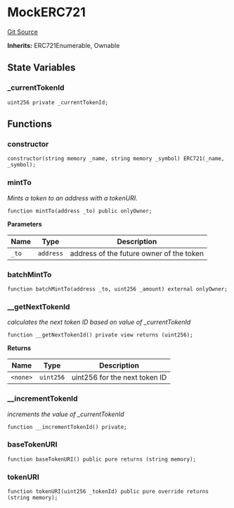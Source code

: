 # MockERC721
[Git Source](https://github.com/Mill1995/VABDAO/blob/6b2692eb00242bb9bb0e30b4b8c33940feb51fa0/contracts/mocks/MockERC721.sol)

**Inherits:**
ERC721Enumerable, Ownable


## State Variables
### _currentTokenId

```solidity
uint256 private _currentTokenId;
```


## Functions
### constructor


```solidity
constructor(string memory _name, string memory _symbol) ERC721(_name, _symbol);
```

### mintTo

*Mints a token to an address with a tokenURI.*


```solidity
function mintTo(address _to) public onlyOwner;
```
**Parameters**

|Name|Type|Description|
|----|----|-----------|
|`_to`|`address`|address of the future owner of the token|


### batchMintTo


```solidity
function batchMintTo(address _to, uint256 _amount) external onlyOwner;
```

### __getNextTokenId

*calculates the next token ID based on value of _currentTokenId*


```solidity
function __getNextTokenId() private view returns (uint256);
```
**Returns**

|Name|Type|Description|
|----|----|-----------|
|`<none>`|`uint256`|uint256 for the next token ID|


### __incrementTokenId

*increments the value of _currentTokenId*


```solidity
function __incrementTokenId() private;
```

### baseTokenURI


```solidity
function baseTokenURI() public pure returns (string memory);
```

### tokenURI


```solidity
function tokenURI(uint256 _tokenId) public pure override returns (string memory);
```


